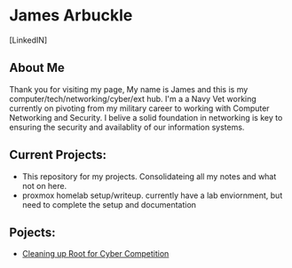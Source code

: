 # James Arbuckle
[LinkedIN]

## About Me
Thank you for visiting my page, My name is James and this is my computer/tech/networking/cyber/ext hub. I'm a a Navy Vet working currently on pivoting from my military career to working with Computer Networking and Security. I belive a solid foundation in networking is key to ensuring the security and availablity of our information systems.

## Current Projects:

- This repository for my projects. Consolidateing all my notes and what not on here.
- proxmox homelab setup/writeup. currently have a lab enviornment, but need to complete the setup and documentation

## Pojects:

- [Cleaning up Root for Cyber Competition](https://github.com/jdarbuckle/NoRoot)














<!--
**jdarbuckle/jdarbuckle** is a ✨ _special_ ✨ repository because its `README.md` (this file) appears on your GitHub profile.
-->
